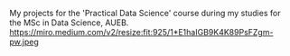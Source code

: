 My projects for the 'Practical Data Science' course during my studies for the MSc in Data Science, AUEB.
https://miro.medium.com/v2/resize:fit:925/1*E1haIGB9K4K89PsFZgm-pw.jpeg
